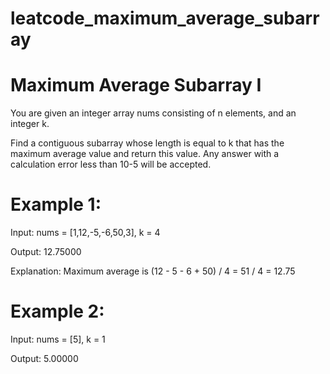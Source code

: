 # leatcode_maximum_average_subarray

# Maximum Average Subarray I



You are given an integer array nums consisting of n elements, and an integer k.



Find a contiguous subarray whose length is equal to k that has the maximum average value and return this value. Any answer with a calculation error less than 10-5 will be accepted.

 

# Example 1:


Input: nums = [1,12,-5,-6,50,3], k = 4


Output: 12.75000


Explanation: Maximum average is (12 - 5 - 6 + 50) / 4 = 51 / 4 = 12.75

# Example 2:


Input: nums = [5], k = 1






Output: 5.00000
